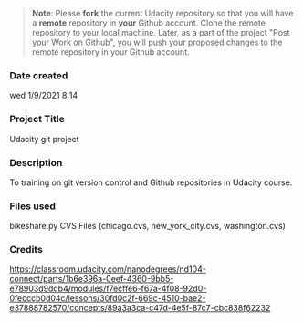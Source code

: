 >**Note**: Please **fork** the current Udacity repository so that you will have a **remote** repository in **your** Github account. Clone the remote repository to your local machine. Later, as a part of the project "Post your Work on Github", you will push your proposed changes to the remote repository in your Github account.

### Date created
wed 1/9/2021 8:14

### Project Title
Udacity git project

### Description
To training on git version control and Github repositories in Udacity course.

### Files used
bikeshare.py
CVS Files (chicago.cvs, new_york_city.cvs, washington.cvs)

### Credits
https://classroom.udacity.com/nanodegrees/nd104-connect/parts/1b6e396a-0eef-4360-9bb5-e78903d9ddb4/modules/f7ecffe6-f67a-4f08-92d0-0fecccb0d04c/lessons/30fd0c2f-669c-4510-bae2-e37888782570/concepts/89a3a3ca-c47d-4e5f-87c7-cbc838f62232
